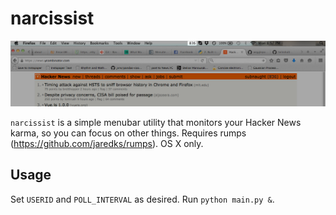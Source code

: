 # narcissist

![screenshot](screenshot.png)

`narcissist` is a simple menubar utility that monitors your Hacker News karma, so you can focus on other things. Requires rumps (https://github.com/jaredks/rumps). OS X only.

## Usage

Set `USERID` and `POLL_INTERVAL` as desired. Run `python main.py &`.
